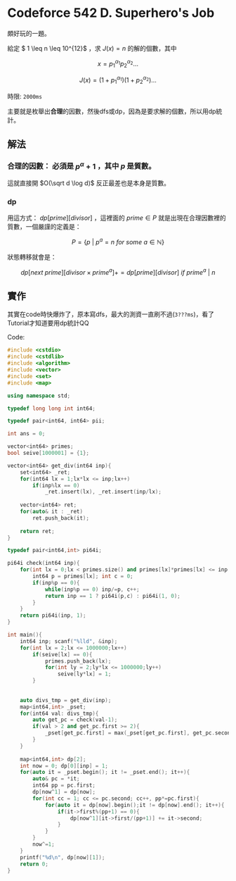 # Codeforce 542 D. Superhero's Job

頗好玩的一題。

給定 $ 1 \leq n \leq 10^{12}$ ，求 $J(x) = n$ 的解的個數，其中

$$ 
x = p_1^{\alpha_1}p_2^{\alpha_2} \dots
$$

$$
J(x) = (1 + p_1^{\alpha_1})(1 + p_2^{\alpha_2}) \dots
$$

時限: `2000ms`

主要就是枚舉出**合理**的因數，然後dfs或dp，因為是要求解的個數，所以用dp統計。

## 解法

### 合理的因數： 必須是 $p^\alpha+1$ ，其中 $p$ 是質數。
	
這就直接開 $O(\sqrt d \log d)$ 反正最差也是本身是質數。
  
### dp

用這方式： $dp[prime][divisor]$ ，這裡面的 $prime \in P$ 就是出現在合理因數裡的質數，一個嚴謹的定義是：

$$
	P = \{p \ | \ p^a = n \ for \ some \ a \in \mathbb{N} \} 
$$

狀態轉移就會是：

$$
	dp[next \ prime][divisor \times prime^a] += dp[prime][divisor] \ if \ prime^a \ | \ n
$$

## 實作

其實在code時快爆炸了，原本寫dfs，最大的測資一直刷不過(`3???ms`)，看了Tutorial才知道要用dp統計QQ

Code:

```cpp
#include <cstdio>
#include <cstdlib>
#include <algorithm>
#include <vector>
#include <set>
#include <map>

using namespace std;

typedef long long int int64;

typedef pair<int64, int64> pii;

int ans = 0;

vector<int64> primes;
bool seive[1000001] = {1};

vector<int64> get_div(int64 inp){
    set<int64> _ret;
    for(int64 lx = 1;lx*lx <= inp;lx++)
        if(inp%lx == 0)
            _ret.insert(lx), _ret.insert(inp/lx);
    
    vector<int64> ret;
    for(auto& it : _ret)
        ret.push_back(it);
    
    return ret;
}

typedef pair<int64,int> pi64i;

pi64i check(int64 inp){
    for(int lx = 0;lx < primes.size() and primes[lx]*primes[lx] <= inp;lx++){
        int64 p = primes[lx]; int c = 0;
        if(inp%p == 0){
            while(inp%p == 0) inp/=p, c++;
            return inp == 1 ? pi64i(p,c) : pi64i(1, 0);
        }
    }
    return pi64i(inp, 1);
}

int main(){
    int64 inp; scanf("%lld", &inp);
    for(int lx = 2;lx <= 1000000;lx++)
        if(seive[lx] == 0){
            primes.push_back(lx);
            for(int ly = 2;ly*lx <= 1000000;ly++)
                seive[ly*lx] = 1;
        }
    
    
    auto divs_tmp = get_div(inp);
    map<int64,int> _pset;
    for(int64 val: divs_tmp){
        auto get_pc = check(val-1);
        if(val > 2 and get_pc.first >= 2){
            _pset[get_pc.first] = max(_pset[get_pc.first], get_pc.second);
        }
    }
    
    map<int64,int> dp[2];
    int now = 0; dp[0][inp] = 1;
    for(auto it = _pset.begin(); it != _pset.end(); it++){
        auto& pc = *it;
        int64 pp = pc.first;
        dp[now^1] = dp[now];
        for(int cc = 1; cc <= pc.second; cc++, pp*=pc.first){
            for(auto it = dp[now].begin();it != dp[now].end(); it++){
                if(it->first%(pp+1) == 0){
                    dp[now^1][it->first/(pp+1)] += it->second; 
                }
            }
        }
        now^=1;
    }
    printf("%d\n", dp[now][1]);
    return 0;
}

```